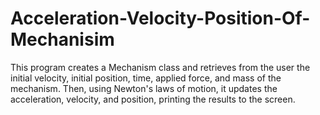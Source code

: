# Acceleration-Velocity-Position-Of-Mechanisim
This program creates a Mechanism class and retrieves from the user the initial velocity, initial position, time, applied force, and mass of the mechanism. Then, using Newton's laws of motion, it updates the acceleration, velocity, and position, printing the results to the screen.
